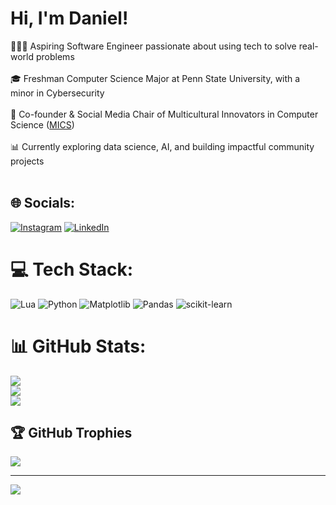 # Hi, I'm Daniel!
👨🏽‍💻 Aspiring Software Engineer passionate about using tech to solve real-world problems <br/><br>🎓 Freshman Computer Science Major at Penn State University, with a minor in Cybersecurity <br/><br>🚀 Co-founder & Social Media Chair of Multicultural Innovators in Computer Science ([MICS](https://linktr.ee/micspsu)) <br/><br>📊 Currently exploring data science, AI, and building impactful community projects <br/><br>


## 🌐 Socials:
[![Instagram](https://img.shields.io/badge/Instagram-%23E4405F.svg?logo=Instagram&logoColor=white)](https://instagram.com/dannxtdoor_) [![LinkedIn](https://img.shields.io/badge/LinkedIn-%230077B5.svg?logo=linkedin&logoColor=white)](https://linkedin.com/in/DanielLadipo) 

# 💻 Tech Stack:
![Lua](https://img.shields.io/badge/lua-%232C2D72.svg?style=for-the-badge&logo=lua&logoColor=white) ![Python](https://img.shields.io/badge/python-3670A0?style=for-the-badge&logo=python&logoColor=ffdd54) ![Matplotlib](https://img.shields.io/badge/Matplotlib-%23ffffff.svg?style=for-the-badge&logo=Matplotlib&logoColor=black) ![Pandas](https://img.shields.io/badge/pandas-%23150458.svg?style=for-the-badge&logo=pandas&logoColor=white) ![scikit-learn](https://img.shields.io/badge/scikit--learn-%23F7931E.svg?style=for-the-badge&logo=scikit-learn&logoColor=white)
# 📊 GitHub Stats:
![](https://github-readme-stats.vercel.app/api?username=5k-dan&theme=neon&hide_border=true&include_all_commits=true&count_private=true)<br/>
![](https://github-readme-streak-stats.herokuapp.com/?user=5k-dan&theme=neon&hide_border=true)<br/>
![](https://github-readme-stats.vercel.app/api/top-langs/?username=5k-dan&theme=neon&hide_border=true&include_all_commits=true&count_private=true&layout=compact)

## 🏆 GitHub Trophies
![](https://github-profile-trophy.vercel.app/?username=5k-dan&theme=radical&no-frame=false&no-bg=false&margin-w=4)

---
[![](https://visitcount.itsvg.in/api?id=5k-dan&icon=0&color=0)](https://visitcount.itsvg.in)

<!-- Proudly created with GPRM ( https://gprm.itsvg.in ) -->
